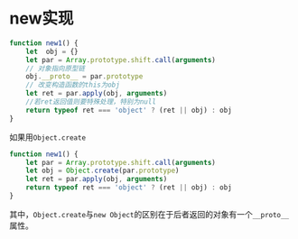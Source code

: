 # new实现


```javaScript
function new1() {
    let  obj = {}
    let par = Array.prototype.shift.call(arguments)
    // 对象指向原型链
    obj.__proto__ = par.prototype
    // 改变构造函数的this为obj
    let ret = par.apply(obj, arguments)
    //若ret返回值则要特殊处理，特别为null
    return typeof ret === 'object' ? (ret || obj) : obj
}
```

如果用`Object.create`

```javaScript
function new1() {
    let par = Array.prototype.shift.call(arguments)
    let obj = Object.create(par.prototype)
    let ret = par.apply(obj, arguments)
    return typeof ret === 'object' ? (ret || obj) : obj
}
```

其中，`Object.create`与`new Object`的区别在于后者返回的对象有一个`__proto__`属性。
